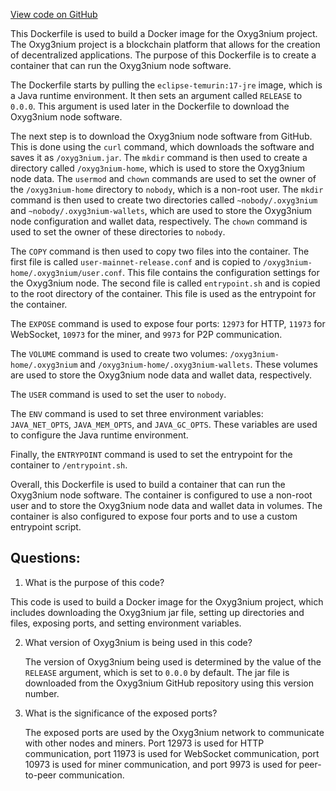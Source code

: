 [View code on GitHub](https://github.com/oxyg3nium/oxyg3nium/docker/release/Dockerfile.release)

This Dockerfile is used to build a Docker image for the Oxyg3nium project. The Oxyg3nium project is a blockchain platform that allows for the creation of decentralized applications. The purpose of this Dockerfile is to create a container that can run the Oxyg3nium node software.

The Dockerfile starts by pulling the `eclipse-temurin:17-jre` image, which is a Java runtime environment. It then sets an argument called `RELEASE` to `0.0.0`. This argument is used later in the Dockerfile to download the Oxyg3nium node software.

The next step is to download the Oxyg3nium node software from GitHub. This is done using the `curl` command, which downloads the software and saves it as `/oxyg3nium.jar`. The `mkdir` command is then used to create a directory called `/oxyg3nium-home`, which is used to store the Oxyg3nium node data. The `usermod` and `chown` commands are used to set the owner of the `/oxyg3nium-home` directory to `nobody`, which is a non-root user. The `mkdir` command is then used to create two directories called `~nobody/.oxyg3nium` and `~nobody/.oxyg3nium-wallets`, which are used to store the Oxyg3nium node configuration and wallet data, respectively. The `chown` command is used to set the owner of these directories to `nobody`.

The `COPY` command is then used to copy two files into the container. The first file is called `user-mainnet-release.conf` and is copied to `/oxyg3nium-home/.oxyg3nium/user.conf`. This file contains the configuration settings for the Oxyg3nium node. The second file is called `entrypoint.sh` and is copied to the root directory of the container. This file is used as the entrypoint for the container.

The `EXPOSE` command is used to expose four ports: `12973` for HTTP, `11973` for WebSocket, `10973` for the miner, and `9973` for P2P communication.

The `VOLUME` command is used to create two volumes: `/oxyg3nium-home/.oxyg3nium` and `/oxyg3nium-home/.oxyg3nium-wallets`. These volumes are used to store the Oxyg3nium node data and wallet data, respectively.

The `USER` command is used to set the user to `nobody`.

The `ENV` command is used to set three environment variables: `JAVA_NET_OPTS`, `JAVA_MEM_OPTS`, and `JAVA_GC_OPTS`. These variables are used to configure the Java runtime environment.

Finally, the `ENTRYPOINT` command is used to set the entrypoint for the container to `/entrypoint.sh`.

Overall, this Dockerfile is used to build a container that can run the Oxyg3nium node software. The container is configured to use a non-root user and to store the Oxyg3nium node data and wallet data in volumes. The container is also configured to expose four ports and to use a custom entrypoint script.
## Questions: 
 1. What is the purpose of this code?
   
   This code is used to build a Docker image for the Oxyg3nium project, which includes downloading the Oxyg3nium jar file, setting up directories and files, exposing ports, and setting environment variables.

2. What version of Oxyg3nium is being used in this code?
   
   The version of Oxyg3nium being used is determined by the value of the `RELEASE` argument, which is set to `0.0.0` by default. The jar file is downloaded from the Oxyg3nium GitHub repository using this version number.

3. What is the significance of the exposed ports?
   
   The exposed ports are used by the Oxyg3nium network to communicate with other nodes and miners. Port 12973 is used for HTTP communication, port 11973 is used for WebSocket communication, port 10973 is used for miner communication, and port 9973 is used for peer-to-peer communication.